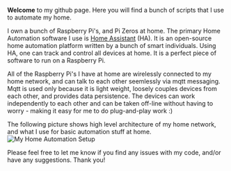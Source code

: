 **Welcome** to my github page. Here you will find a bunch of scripts that I use to automate my home.

I own a bunch of Raspberry Pi's, and Pi Zeros at home. The primary Home Automation software I use is [Home Assistant](https://home-assistant.io/) (HA). It is an open-source home automation platform written by a bunch of smart individuals. Using HA, one can track and control all devices at home. It is a perfect piece of software to run on a Raspberry Pi.

All of the Raspberry Pi's I have at home are wirelessly connected to my home network, and can talk to each other seemlessly via mqtt messaging. Mqtt is used only because it is light weight, loosely couples devices from each other, and provides data persistence. The devices can work independently to each other and can be taken off-line without having to worry - making it easy for me to do plug-and-play work :)

The following picture shows high level architecture of my home network, and what I use for basic automation stuff at home.
![My Home Automation Setup](https://github.com/skalavala/smarthome/blob/master/Home%20Automation%20Setup%20-%20Kalavala.jpg)

Please feel free to let me know if you find any issues with my code, and/or have any suggestions. Thank you!

